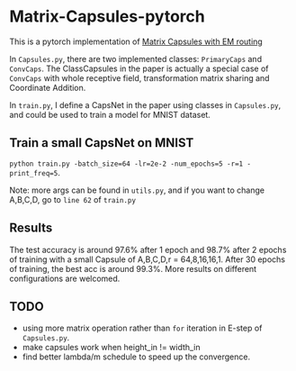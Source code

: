 # Matrix-Capsules-pytorch
This is a pytorch implementation of [Matrix Capsules with EM routing](https://openreview.net/pdf?id=HJWLfGWRb)

In ```Capsules.py```, there are two implemented classes: ```PrimaryCaps``` and ```ConvCaps```.
The ClassCapsules in the paper is actually a special case of ```ConvCaps``` with whole receptive field, transformation matrix sharing and Coordinate Addition.

In ```train.py```, I define a CapsNet in the paper using classes in ```Capsules.py```, and could be used to train a model for MNIST dataset.

## Train a small CapsNet on MNIST
```python train.py -batch_size=64 -lr=2e-2 -num_epochs=5 -r=1 -print_freq=5```.

Note:
more args can be found in ```utils.py```, and if you want to change A,B,C,D, go to ```line 62``` of ```train.py```

## Results
The test accuracy is around 97.6% after 1 epoch and 98.7% after 2 epochs of training with a small Capsule of A,B,C,D,r = 64,8,16,16,1. After 30 epochs of training, the best acc is around 99.3%. More results on different configurations are welcomed.


## TODO
* using more matrix operation rather than ```for``` iteration in E-step of ```Capsules.py```.
* make capsules work when height_in != width_in
* find better lambda/m schedule to speed up the convergence.




